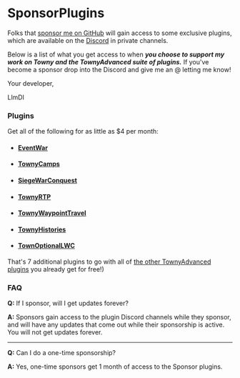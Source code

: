 # SponsorPlugins

Folks that [sponsor me on GitHub](https://github.com/sponsors/LlmDl) will gain access to some exclusive plugins, which are available on the [Discord](https://discord.gg/gnpVs5m) in private channels.

Below is a list of what you get access to when ***you choose to support my work on Towny and the TownyAdvanced suite of plugins.*** If you've become a sponsor drop into the Discord and give me an @ letting me know!

Your developer,

LlmDl

### Plugins
Get all of the following for as little as $4 per month:

- #### [EventWar](EventWar.md)
- #### [TownyCamps](TownyCamps.md)
- #### [SiegeWarConquest](SiegeWarConquest.md)
- #### [TownyRTP](TownyRTP.md)
- #### [TownyWaypointTravel](TownyWaypointTravel.md)
- #### [TownyHistories](TownyHistories.md)
- #### [TownOptionalLWC](TownOptionalLWC.md)

That's 7 additional plugins to go with all of [the other TownyAdvanced plugins](https://github.com/orgs/TownyAdvanced/repositories) you already get for free!)

### FAQ

**Q:** If I sponsor, will I get updates forever?

**A:** Sponsors gain access to the plugin Discord channels while they sponsor, and will have any updates that come out while their sponsorship is active. You will not get updates forever.

---

**Q:** Can I do a one-time sponsorship?

**A:** Yes, one-time sponsors get 1 month of access to the Sponsor plugins.
